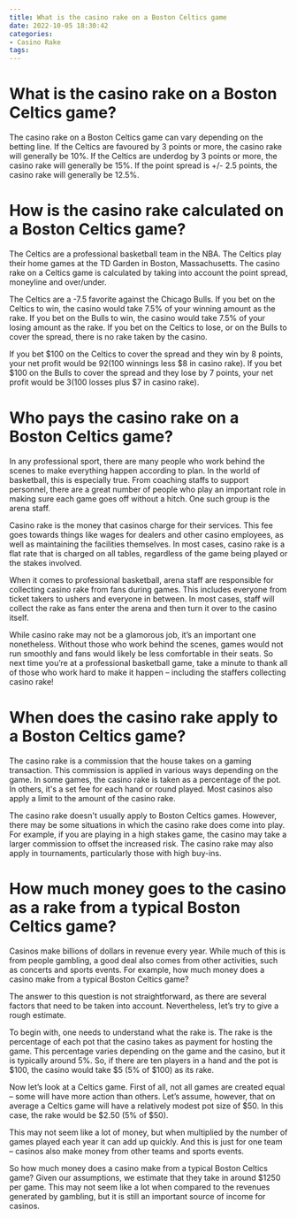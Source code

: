 ```yaml
---
title: What is the casino rake on a Boston Celtics game
date: 2022-10-05 18:30:42
categories:
- Casino Rake
tags:
---
```



#  What is the casino rake on a Boston Celtics game?

The casino rake on a Boston Celtics game can vary depending on the betting line. If the Celtics are favoured by 3 points or more, the casino rake will generally be 10%. If the Celtics are underdog by 3 points or more, the casino rake will generally be 15%. If the point spread is +/- 2.5 points, the casino rake will generally be 12.5%.

#  How is the casino rake calculated on a Boston Celtics game?

The Celtics are a professional basketball team in the NBA. The Celtics play their home games at the TD Garden in Boston, Massachusetts. The casino rake on a Celtics game is calculated by taking into account the point spread, moneyline and over/under.

The Celtics are a -7.5 favorite against the Chicago Bulls. If you bet on the Celtics to win, the casino would take 7.5% of your winning amount as the rake. If you bet on the Bulls to win, the casino would take 7.5% of your losing amount as the rake. If you bet on the Celtics to lose, or on the Bulls to cover the spread, there is no rake taken by the casino.

If you bet $100 on the Celtics to cover the spread and they win by 8 points, your net profit would be $92 ($100 winnings less $8 in casino rake). If you bet $100 on the Bulls to cover the spread and they lose by 7 points, your net profit would be $3 ($100 losses plus $7 in casino rake).

#  Who pays the casino rake on a Boston Celtics game?

In any professional sport, there are many people who work behind the scenes to make everything happen according to plan. In the world of basketball, this is especially true. From coaching staffs to support personnel, there are a great number of people who play an important role in making sure each game goes off without a hitch. One such group is the arena staff.

Casino rake is the money that casinos charge for their services. This fee goes towards things like wages for dealers and other casino employees, as well as maintaining the facilities themselves. In most cases, casino rake is a flat rate that is charged on all tables, regardless of the game being played or the stakes involved.

When it comes to professional basketball, arena staff are responsible for collecting casino rake from fans during games. This includes everyone from ticket takers to ushers and everyone in between. In most cases, staff will collect the rake as fans enter the arena and then turn it over to the casino itself.

While casino rake may not be a glamorous job, it’s an important one nonetheless. Without those who work behind the scenes, games would not run smoothly and fans would likely be less comfortable in their seats. So next time you’re at a professional basketball game, take a minute to thank all of those who work hard to make it happen – including the staffers collecting casino rake!

#  When does the casino rake apply to a Boston Celtics game?

The casino rake is a commission that the house takes on a gaming transaction. This commission is applied in various ways depending on the game. In some games, the casino rake is taken as a percentage of the pot. In others, it's a set fee for each hand or round played. Most casinos also apply a limit to the amount of the casino rake.

The casino rake doesn't usually apply to Boston Celtics games. However, there may be some situations in which the casino rake does come into play. For example, if you are playing in a high stakes game, the casino may take a larger commission to offset the increased risk. The casino rake may also apply in tournaments, particularly those with high buy-ins.

#  How much money goes to the casino as a rake from a typical Boston Celtics game?

Casinos make billions of dollars in revenue every year. While much of this is from people gambling, a good deal also comes from other activities, such as concerts and sports events. For example, how much money does a casino make from a typical Boston Celtics game?

The answer to this question is not straightforward, as there are several factors that need to be taken into account. Nevertheless, let’s try to give a rough estimate.

To begin with, one needs to understand what the rake is. The rake is the percentage of each pot that the casino takes as payment for hosting the game. This percentage varies depending on the game and the casino, but it is typically around 5%. So, if there are ten players in a hand and the pot is $100, the casino would take $5 (5% of $100) as its rake.

Now let’s look at a Celtics game. First of all, not all games are created equal – some will have more action than others. Let’s assume, however, that on average a Celtics game will have a relatively modest pot size of $50. In this case, the rake would be $2.50 (5% of $50).

This may not seem like a lot of money, but when multiplied by the number of games played each year it can add up quickly. And this is just for one team – casinos also make money from other teams and sports events.

So how much money does a casino make from a typical Boston Celtics game? Given our assumptions, we estimate that they take in around $1250 per game. This may not seem like a lot when compared to the revenues generated by gambling, but it is still an important source of income for casinos.